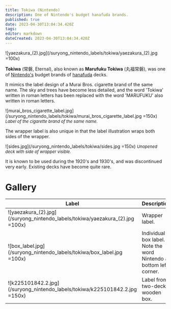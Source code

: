 ```yaml
---
title: Tokiwa (Nintendo)
description: One of Nintendo's budget hanafuda brands.
published: true
date: 2023-04-30T13:04:34.420Z
tags: 
editor: markdown
dateCreated: 2023-04-30T13:04:34.420Z
---
```


![yaezakura_(2).jpg](/suryong_nintendo_labels/tokiwa/yaezakura_(2).jpg =100x)

**Tokiwa** (常磐, Eternal), also known as **Marufuku Tokiwa** (丸福常磐), was one of [Nintendo's](/en/hanafuda/manufacturers/nintendo) budget brands of [hanafuda](/en/hanafuda) decks.

It mimics the label design of a Murai Bros. cigarette brand of the same name. The sky and trees have become less detailed, and the word 'Tokiwa' written in roman letters has been replaced with the word 'MARUFUKU' also written in roman letters.

![murai_bros_cigarette_label.jpg](/suryong_nintendo_labels/tokiwa/murai_bros_cigarette_label.jpg =150x)
<span style="font-size:small;">*Label of the cigarette brand of the same name.*</span>

The wrapper label is also unique in that the label illustration wraps both sides of the wrapper.

![sides.jpg](/suryong_nintendo_labels/tokiwa/sides.jpg =150x)
<span style="font-size:small;">*Unopened deck with side of wrapper visible.*</span>

It is known to be used during the 1920's and 1930's, and was discontinued very early. Existing decks have become quite rare.

# Gallery
| Label | Description |
| --- | --- |
|![yaezakura_(2).jpg](/suryong_nintendo_labels/tokiwa/yaezakura_(2).jpg =100x)|Wrapper label.|
|![box_label.jpg](/suryong_nintendo_labels/tokiwa/box_label.jpg =100x)|Individual box label. Note the word Nintendo at bottom left corner.|
|![k225101842.2.jpg](/suryong_nintendo_labels/tokiwa/k225101842.2.jpg =150x)|Label from two-deck wooden box.|
